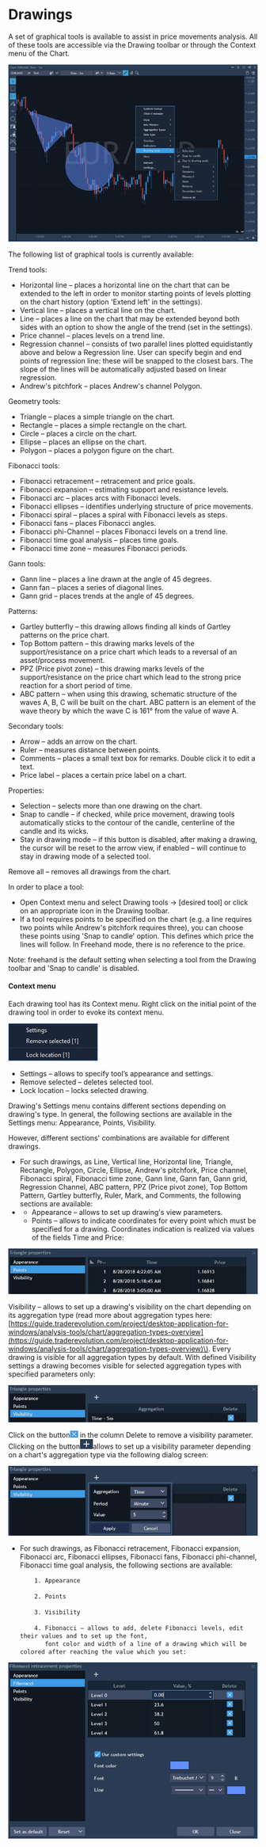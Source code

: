 # Drawings


A set of graphical tools is available to assist in price movements analysis. All of these tools are accessible via the Drawing toolbar or through the Context menu of the Chart.

![](../../../.gitbook/assets/drawings.png)

The following list of graphical tools is currently available:

Trend tools:

* Horizontal line – places a horizontal line on the chart that can be extended to the left in order to monitor starting points of levels plotting on the chart history \(option 'Extend left' in the settings\).
* Vertical line – places a vertical line on the chart.
* Line – places a line on the chart that may be extended beyond both sides with an option to show the angle of the trend \(set in the settings\).
* Price channel – places levels on a trend line.
* Regression channel – consists of two parallel lines plotted equidistantly above and below a Regression line. User can specify begin and end points of regression line: these will be snapped to the closest bars. The slope of the lines will be automatically adjusted based on linear regression.
* Andrew's pitchfork – places Andrew's channel Polygon.

Geometry tools:

* Triangle – places a simple triangle on the chart.
* Rectangle – places a simple rectangle on the chart.
* Circle – places a circle on the chart.
* Ellipse – places an ellipse on the chart.
* Polygon – places a polygon figure on the chart.

Fibonacci tools:

* Fibonacci retracement – retracement and price goals.
* Fibonacci expansion – estimating support and resistance levels.
* Fibonacci arc – places arcs with Fibonacci levels.
* Fibonacci ellipses – identifies underlying structure of price movements.
* Fibonacci spiral – places a spiral with Fibonacci levels as steps.
* Fibonacci fans – places Fibonacci angles.
* Fibonacci phi-Channel – places Fibonacci levels on a trend line.
* Fibonacci time goal analysis – places time goals.
* Fibonacci time zone – measures Fibonacci periods.

Gann tools:

* Gann line – places a line drawn at the angle of 45 degrees.
* Gann fan – places a series of diagonal lines.
* Gann grid – places trends at the angle of 45 degrees.

Patterns:

* Gartley butterfly – this drawing allows finding all kinds of Gartley patterns on the price chart.
* Top Bottom pattern – this drawing marks levels of the support/resistance on a price chart which leads to a reversal of an asset/process movement.
* PPZ \(Price pivot zone\) – this drawing marks levels of the support/resistance on the price chart which lead to the strong price reaction for a short period of time.
* ABC pattern – when using this drawing, schematic structure of the waves A, B, C will be built on the chart. ABC pattern is an element of the wave theory by which the wave C is 161° from the value of wave A.

Secondary tools:

* Arrow – adds an arrow on the chart.
* Ruler – measures distance between points.
* Comments – places a small text box for remarks. Double click it to edit a text.
* Price label – places a certain price label on a chart.

Properties:

* Selection – selects more than one drawing on the chart.
* Snap to candle – if checked, while price movement, drawing tools automatically sticks to the contour of the candle, centerline of the candle and its wicks.
* Stay in drawing mode – if this button is disabled, after making a drawing, the cursor will be reset to the arrow view, if enabled – will continue to stay in drawing mode of a selected tool.

Remove all – removes all drawings from the chart.

In order to place a tool:

* Open Context menu and select Drawing tools -&gt; \[desired tool\] or click on an appropriate icon in the Drawing toolbar.
* If a tool requires points to be specified on the chart \(e.g. a line requires two points while Andrew's pitchfork requires three\), you can choose these points using 'Snap to candle' option. This defines which price the lines will follow. In Freehand mode, there is no reference to the price.

Note: freehand is the default setting when selecting a tool from the Drawing toolbar and 'Snap to candle' is disabled.

#### Context menu

Each drawing tool has its Context menu. Right click on the initial point of the drawing tool in order to evoke its context menu.

![](../../../.gitbook/assets/20.png)

* Settings – allows to specify tool’s appearance and settings.
* Remove selected – deletes selected tool.
* Lock location – locks selected drawing.

Drawing's Settings menu contains different sections depending on drawing's type. In general, the following sections are available in the Settings menu: Appearance, Points, Visibility.

However, different sections' combinations are available for different drawings.

* For such drawings, as Line, Vertical line, Horizontal line, Triangle, Rectangle, Polygon, Circle, Ellipse, Andrew's pitchfork, Price channel, Fibonacci spiral, Fibonacci time zone, Gann line, Gann fan, Gann grid, Regression Channel, ABC pattern, PPZ \(Price pivot zone\), Top Bottom Pattern, Gartley butterfly, Ruler, Mark, and Comments, the following sections are available:
* * Appearance – allows to set up drawing's view parameters.
  * Points – allows to indicate coordinates for every point which must be specified for a drawing. Coordinates indication is realized via values of the fields Time and Price:

![](../../../.gitbook/assets/21.png)


Visibility – allows to set up a drawing's visibility on the chart depending on its aggregation type \(read more about aggregation types here: [https://guide.traderevolution.com/project/desktop-application-for-windows/analysis-tools/chart/aggregation-types-overview](https://guide.traderevolution.com/project/desktop-application-for-windows/analysis-tools/chart/aggregation-types-overview)\). Every drawing is visible for all aggregation types by default. With defined Visibility settings a drawing becomes visible for selected aggregation types with specified parameters only:

![](../../../.gitbook/assets/22.png)


Click on the button![](../../../.gitbook/assets/23%20%281%29.png)
in the column Delete to remove a visibility parameter. Clicking on the button![](../../../.gitbook/assets/24%20%281%29.png)allows to set up a visibility parameter depending on a chart's aggregation type via the following dialog screen:

![](../../../.gitbook/assets/25%20%281%29.png)

* For such drawings, as Fibonacci retracement, Fibonacci expansion, Fibonacci arc, Fibonacci ellipses, Fibonacci fans, Fibonacci phi-channel, Fibonacci time goal analysis, the following sections are available:

          1. Appearance

          2. Points

          3. Visibility

          4. Fibonacci – allows to add, delete Fibonacci levels, edit their values and to set up the font,
             font color and width of a line of a drawing which will be colored after reaching the value which you set:

![](../../../.gitbook/assets/26%20%281%29.png)
